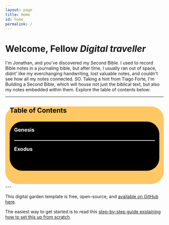 ```yaml
---
layout: page
title: Home
id: home
permalink: /
---
```


# Welcome, Fellow _Digital traveller_

I'm Jonathan, and you've discovered my Second Bible. I used to record Bible notes in a journaling bible, but after time, I usually ran out of space, didnt' like my everchanging handwriting, lost valuable notes, and couldn't see how all my notes connected. SO. Taking a hint from Tiago Forte, I'm Building a Second Bible, which will house not just the biblical text, but also my notes embedded within them. Explore the table of contents below:

---
<div style="padding: 0em 1em 3em 1em; margin-top: 1rem; background: #ffc864; color: #000; border-radius: 2.5rem;">
  <h2>Table of Contents</h2>
  <div style="padding: 0em 1em 3em 1em; margin-top: 1rem; background: #000; color: #fff; border-radius: 2.5rem;">
    <h3 style="padding-top: 1em;">Genesis</h3>
    <h3 style="border-top: 2px solid; padding-top: 1em;">Exodus</h3>
  </div>
</div>
---


This digital garden template is free, open-source, and [available on GitHub here](https://github.com/maximevaillancourt/digital-garden-jekyll-template).

The easiest way to get started is to read this [step-by-step guide explaining how to set this up from scratch](https://maximevaillancourt.com/blog/setting-up-your-own-digital-garden-with-jekyll).

<style>
  .wrapper {
    max-width: 46em;
  }
</style>
